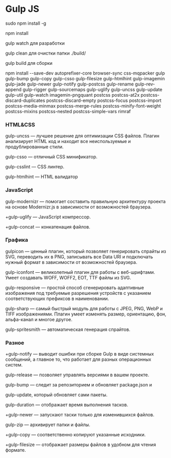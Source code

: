 # Gulp JS

sudo npm install -g

npm install

gulp watch для разработки

gulp clean для очистки папки ./build/

gulp build для сборки

npm install --save-dev autoprefixer-core browser-sync css-mqpacker gulp gulp-bump gulp-copy gulp-csso gulp-filesize gulp-htmlhint gulp-imagemin gulp-jade gulp-newer gulp-notify gulp-postcss gulp-rename gulp-rev-append gulp-rigger gulp-sourcemaps gulp-uglify gulp-uncss gulp-update gulp-util gulp-watch imagemin-pngquant postcss postcss-at2x postcss-discard-duplicates postcss-discard-empty postcss-focus postcss-import postcss-media-minmax postcss-merge-rules postcss-minify-font-weight postcss-mixins postcss-nested postcss-simple-vars rimraf


### HTML&CSS

gulp-uncss — лучшее решение для оптимизации CSS файлов. Плагин анализирует HTML код и находит все неиспользуемые и продублированные стили.

gulp-csso — отличный CSS минификатор.

gulp-csslint — CSS линтер. 

gulp-htmlhint — HTML валидатор

### JavaScript

gulp-modernizr — помогает составить правильную архитектуру проекта на основе Modernizr.js в зависимости от возможностей браузера.

+gulp-uglify — JavaScript компрессор. 

+gulp-concat — конкатенация файлов.

### Графика

gulpicon — ценный плагин, который позволяет генерировать спрайты из SVG, переводить их в PNG, записывать все Data URI и подключать нужный формат в зависимости от возможностей браузера.

gulp-iconfont — великолепный плагин для работы с веб-шрифтами. Умеет создавать WOFF, WOFF2, EOT, TTF файлы из SVG.

gulp-responsive — простой способ сгенерировать адаптивные изображения под требуемые разрешения устройств с указанием соответствующих префиксов в наименовании.

gulp-sharp — самый быстрый модуль для работы с JPEG, PNG, WebP и TIFF изображениями. Плагин умеет изменять размер, ориентацию, фон, альфа-канал и многое другое.

gulp-spritesmith — автоматическая генерация спрайтов.

### Разное

+gulp-notify — выводит ошибки при сборке Gulp в виде системных сообщений, а главное то, что работает для разных операционных систем.

gulp-release — позволяет управлять версиями в вашем проекте.

gulp-bump — следит за репозиторием и обновляет package.json и 

gulp-update, который обновляет сами пакеты.

gulp-duration — отображает время выполнения тасков.

+gulp-newer — запускают таски только для изменившихся файлов.

gulp-zip — архивирует папки и файлы.

+gulp-copy — соответственно копируют указанные исходники.

+gulp-filesize — отображает размеры файлов в удобном для чтения формате.

